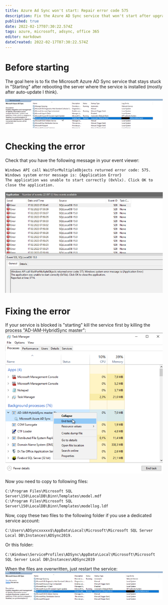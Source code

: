 ```yaml
---
title: Azure Ad Sync won't start: Repair error code 575
description: Fix the Azure AD Sync service that won't start after upgrade
published: true
date: 2022-02-17T07:30:22.574Z
tags: azure, microsoft, adsync, office 365
editor: markdown
dateCreated: 2022-02-17T07:30:22.574Z
---
```


# Before starting

The goal here is to fix the Microsoft Azure AD Sync service that stays stuck in "Starting" after rebooting the server where the service is installed (mostly after auto-update I think).

![azureadsync-error-575-1.png](/azure/azureadsync-error-575-1.png)


# Checking the error

Check that you have the following message in your event viewer: 

```
Windows API call WaitForMultipleObjects returned error code: 575. Windows system error message is: {Application Error}
The application was unable to start correctly (0x%lx). Click OK to close the application.
```

![azureadsync-error-575-2.png](/azure/azureadsync-error-575-2.png)

# Fixing the error

If your service is blocked is "starting" kill the service first by killing the process "AD-IAM-HybridSync master":
![azureadsync-error-575-3.png](/azure/azureadsync-error-575-3.png)

Now you need to copy to following files:
```
C:\Program Files\Microsoft SQL Server\150\LocalDB\Binn\Templates\model.mdf
C:\Program Files\Microsoft SQL Server\150\LocalDB\Binn\Templates\modellog.ldf
```

Now, copy these two files to the following folder if you use a dedicated service account:
```
C:\Users\ADSyncxxxxx$\AppData\Local\Microsoft\Microsoft SQL Server Local DB\Instances\ADSync2019.
```

Or this folder:
```
C:\Windows\ServiceProfiles\ADSync\AppData\Local\Microsoft\Microsoft SQL Server Local DB\Instances\ADSync2019
```

When the files are overwritten, just restart the service:
![azureadsync-error-575-3.png](/azure/azureadsync-error-575-4.png)